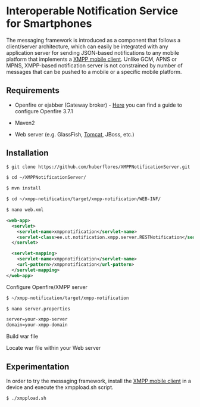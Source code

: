 Interoperable Notification Service for Smartphones
==================================================

The messaging framework is introduced as a component that follows a client/server architecture, which can easily be integrated with any application server for sending JSON-based notifications to any mobile platform that implements a [XMPP mobile client](https://github.com/huberflores/XMPPNotificationClient.git). Unlike GCM, APNS or MPNS, XMPP-based notification server is not constrained by number of messages that can be pushed to a mobile or a specific mobile platform.


Requirements
-------------

- Openfire or ejabber (Gateway broker) - [Here](https://gist.github.com/huberflores/4735608) you can find a guide to configure Openfire 3.7.1

- Maven2

- Web server (e.g. GlassFish, [Tomcat](http://tomcat.apache.org/), JBoss, etc.)



Installation
-------------
```xml
$ git clone https://github.com/huberflores/XMPPNotificationServer.git
````
```xml
$ cd ~/XMPPNotificationServer/
````

```xml
$ mvn install
````

```xml
$ cd ~/xmpp-notification/target/xmpp-notification/WEB-INF/
````

```xml
$ nano web.xml
````

```xml
<web-app>
  <servlet>
    <servlet-name>xmppnotification</servlet-name>
    <servlet-class>ee.ut.notification.xmpp.server.RESTNotification</servlet-class>
  </servlet>

  <servlet-mapping>
    <servlet-name>xmppnotification</servlet-name>
    <url-pattern>/xmppnotification</url-pattern>
  </servlet-mapping>
</web-app>
```

Configure Openfire/XMPP server

```xml
$ ~/xmpp-notification/target/xmpp-notification
````

```xml
$ nano server.properties
````

```xml
server=your-xmpp-server
domain=your-xmpp-domain
```

Build war file

Locate war file within your Web server


Experimentation
---------------

In order to try the messaging framework, install the [XMPP mobile client](https://github.com/huberflores/XMPPNotificationClient) in a device and execute the xmppload.sh script.

```xml
$ ./xmppload.sh
````
